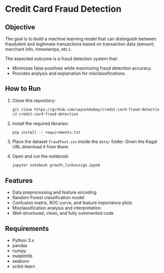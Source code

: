 # Credit Card Fraud Detection

## Objective
The goal is to build a machine learning model that can distinguish between fraudulent and legitimate transactions based on transaction data (amount, merchant info, timestamps, etc.).

The expected outcome is a fraud detection system that:
- Minimizes false positives while maximizing fraud detection accuracy.
- Provides analysis and explanation for misclassifications.

## How to Run

1. Clone this repository:

    ```bash
    git clone https://github.com/uayushdubey/credit-card-fraud-detection.git
    cd credit-card-fraud-detection
    ```

2. Install the required libraries:

    ```bash
    pip install -r requirements.txt
    ```

3. Place the dataset `fraudTest.csv` inside the `data/` folder. Given the Kagal URL download it from there.

4. Open and run the notebook:

    ```bash
    jupyter notebook growth_linkassign.ipynb
    ```

## Features

- Data preprocessing and feature encoding
- Random Forest classification model
- Confusion matrix, ROC curve, and feature importance plots
- Misclassification analysis and interpretation
- Well-structured, clean, and fully commented code

## Requirements

- Python 3.x
- pandas
- numpy
- matplotlib
- seaborn
- scikit-learn
